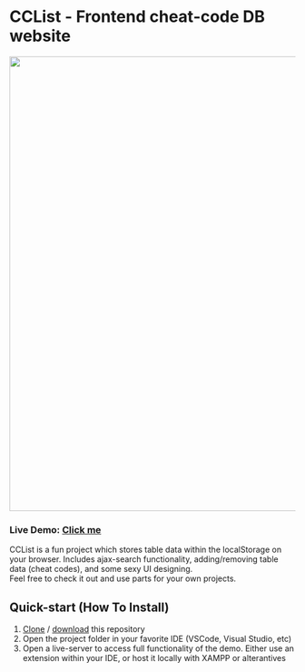 <h1>CCList - Frontend cheat-code DB website</h1>
<p>
<img src="https://i.ibb.co/5BhCjqw/cclist-demo.gif" width="800px" height="auto">
</p>
<h3>Live Demo: <a href="https://charlesknapp.github.io/CCList/" target="_blank">Click me</a></h3>
<p>
CCList is a fun project which stores table data within the localStorage on your browser.
Includes ajax-search functionality, adding/removing table data (cheat codes), and some sexy UI designing.<br>
Feel free to check it out and use parts for your own projects.
</p>
<h2>Quick-start (How To Install)</h2>
<ol>
<li><a title="right-click and copy" href="https://github.com/charlesknapp/CCList.git" target="_blank">Clone</a> / <a title="download the project" href="https://github.com/charlesknapp/CCList/archive/refs/heads/main.zip">download</a> this repository</li>
<li>Open the project folder in your favorite IDE (VSCode, Visual Studio, etc)</li>
<li>Open a live-server to access full functionality of the demo. Either use an extension within your IDE, or host it locally with XAMPP or alterantives</li>
</ol>
